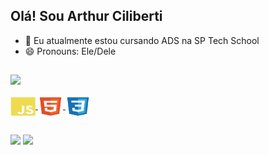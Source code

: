 ## Olá! Sou Arthur Ciliberti
- 🌱 Eu atualmente estou cursando ADS na SP Tech School
- 😄 Pronouns: Ele/Dele

##

<div>
  <a href="https://github.com/Arthur-Ciliberti
  <img heigth="180em" src="https://github-readme-stats.vercel.app/api?username=Arthur-Ciliberti&show_icons=true&theme=dracula"/>
  <img heigth="180em" src="https://github-readme-stats.vercel.app/api/top-langs/?username=Arthur-Ciliberti&layout=compact&langs_count=4&theme=dracula"/>
</div>

<div style="inline-block"><br>
  <img align="center" alt="Diego-Js" height="30" width="40" src="https://raw.githubusercontent.com/devicons/devicon/master/icons/javascript/javascript-plain.svg" style="max width:100%;">
  <img align="center" alt="Diego-HTML" height="30" width="40" src="https://raw.githubusercontent.com/devicons/devicon/master/icons/html5/html5-original.svg" style="max-width:100%;">
  <img align="center" alt="Diego-CSS" height="30" width="40" src="https://raw.githubusercontent.com/devicons/devicon/master/icons/css3/css3-original.svg" style="max-width:100%;">
</div>

##

<div> 
  <a href="https://www.instagram.com/cilibert.arthurs/" target="_blank"><img src="https://img.shields.io/badge/-Instagram-%23E4405F?style=for-the-badge&logo=instagram&logoColor=white" target="_blank"></a>
  <a href="https://www.linkedin.com/in/arthur-ciliberti-098893257/" target="_blank"><img src="https://img.shields.io/badge/-LinkedIn-%230077B5?style=for-the-badge&logo=linkedin&logoColor=white" target="_blank"></a> 
  
</div>
